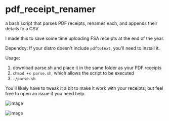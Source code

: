 # pdf_receipt_renamer
a bash script that parses PDF receipts, renames each, and appends their details to a CSV

I made this to save some time uploading FSA receipts at the end of the year.

Dependcy:
If your distro doesn't include `pdftotext`, you'll need to install it. 

Usage:
1. download parse.sh and place it in the same folder as your PDF receipts
2. `chmod +x parse.sh`, which allows the script to be executed
3. `./parse.sh`

You'll likely have to tweak it a bit to make it work with your receipts, but feel free to open an issue if you need help.

![image](https://user-images.githubusercontent.com/10716475/208633118-50169d33-84ae-4e74-a68c-1fbca29913f1.png)

![image](https://user-images.githubusercontent.com/10716475/208633165-aedcae7c-c5b0-4a8a-85f0-ebe838c68399.png)

